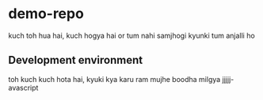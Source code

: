 # demo-repo
kuch toh hua hai, kuch hogya hai
or tum nahi samjhogi kyunki tum anjalli ho

## Development environment
toh kuch kuch hota hai,
kyuki kya karu ram mujhe boodha milgya jjjjj-avascript
